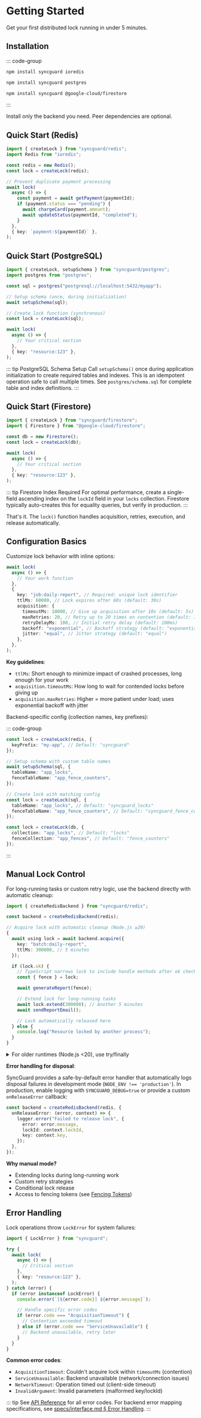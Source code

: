 # Getting Started

Get your first distributed lock running in under 5 minutes.

## Installation

::: code-group

```bash [Redis]
npm install syncguard ioredis
```

```bash [PostgreSQL]
npm install syncguard postgres
```

```bash [Firestore]
npm install syncguard @google-cloud/firestore
```

:::

Install only the backend you need. Peer dependencies are optional.

## Quick Start (Redis)

```typescript
import { createLock } from "syncguard/redis";
import Redis from "ioredis";

const redis = new Redis();
const lock = createLock(redis);

// Prevent duplicate payment processing
await lock(
  async () => {
    const payment = await getPayment(paymentId);
    if (payment.status === "pending") {
      await chargeCard(payment.amount);
      await updateStatus(paymentId, "completed");
    }
  },
  { key: `payment:${paymentId}` },
);
```

## Quick Start (PostgreSQL)

```typescript
import { createLock, setupSchema } from "syncguard/postgres";
import postgres from "postgres";

const sql = postgres("postgresql://localhost:5432/myapp");

// Setup schema (once, during initialization)
await setupSchema(sql);

// Create lock function (synchronous)
const lock = createLock(sql);

await lock(
  async () => {
    // Your critical section
  },
  { key: "resource:123" },
);
```

::: tip PostgreSQL Schema Setup
Call `setupSchema()` once during application initialization to create required tables and indexes. This is an idempotent operation safe to call multiple times. See `postgres/schema.sql` for complete table and index definitions.
:::

## Quick Start (Firestore)

```typescript
import { createLock } from "syncguard/firestore";
import { Firestore } from "@google-cloud/firestore";

const db = new Firestore();
const lock = createLock(db);

await lock(
  async () => {
    // Your critical section
  },
  { key: "resource:123" },
);
```

::: tip Firestore Index Required
For optimal performance, create a single-field ascending index on the `lockId` field in your `locks` collection. Firestore typically auto-creates this for equality queries, but verify in production.
:::

That's it. The `lock()` function handles acquisition, retries, execution, and release automatically.

## Configuration Basics

Customize lock behavior with inline options:

```typescript
await lock(
  async () => {
    // Your work function
  },
  {
    key: "job:daily-report", // Required: unique lock identifier
    ttlMs: 60000, // Lock expires after 60s (default: 30s)
    acquisition: {
      timeoutMs: 10000, // Give up acquisition after 10s (default: 5s)
      maxRetries: 20, // Retry up to 20 times on contention (default: 10)
      retryDelayMs: 100, // Initial retry delay (default: 100ms)
      backoff: "exponential", // Backoff strategy (default: "exponential")
      jitter: "equal", // Jitter strategy (default: "equal")
    },
  },
);
```

**Key guidelines**:

- `ttlMs`: Short enough to minimize impact of crashed processes, long enough for your work
- `acquisition.timeoutMs`: How long to wait for contended locks before giving up
- `acquisition.maxRetries`: Higher = more patient under load; uses exponential backoff with jitter

Backend-specific config (collection names, key prefixes):

::: code-group

```typescript [Redis]
const lock = createLock(redis, {
  keyPrefix: "my-app", // Default: "syncguard"
});
```

```typescript [PostgreSQL]
// Setup schema with custom table names
await setupSchema(sql, {
  tableName: "app_locks",
  fenceTableName: "app_fence_counters",
});

// Create lock with matching config
const lock = createLock(sql, {
  tableName: "app_locks", // Default: "syncguard_locks"
  fenceTableName: "app_fence_counters", // Default: "syncguard_fence_counters"
});
```

```typescript [Firestore]
const lock = createLock(db, {
  collection: "app_locks", // Default: "locks"
  fenceCollection: "app_fences", // Default: "fence_counters"
});
```

:::

## Manual Lock Control

For long-running tasks or custom retry logic, use the backend directly with automatic cleanup:

```typescript
import { createRedisBackend } from "syncguard/redis";

const backend = createRedisBackend(redis);

// Acquire lock with automatic cleanup (Node.js ≥20)
{
  await using lock = await backend.acquire({
    key: "batch:daily-report",
    ttlMs: 300000, // 5 minutes
  });

  if (lock.ok) {
    // TypeScript narrows lock to include handle methods after ok check
    const { fence } = lock;

    await generateReport(fence);

    // Extend lock for long-running tasks
    await lock.extend(300000); // Another 5 minutes
    await sendReportEmail();

    // Lock automatically released here
  } else {
    console.log("Resource locked by another process");
  }
}
```

<details>
<summary>For older runtimes (Node.js &lt;20), use try/finally</summary>

```typescript
const result = await backend.acquire({
  key: "batch:daily-report",
  ttlMs: 300000,
});

if (result.ok) {
  try {
    const { lockId, fence } = result;
    await generateReport(fence);

    const extended = await backend.extend({
      lockId,
      ttlMs: 300000,
    });

    if (!extended.ok) {
      throw new Error("Failed to extend lock");
    }

    await sendReportEmail();
  } finally {
    await backend.release({ lockId: result.lockId });
  }
} else {
  console.log("Resource locked by another process");
}
```

</details>

**Error handling for disposal**:

SyncGuard provides a safe-by-default error handler that automatically logs disposal failures in development mode (`NODE_ENV !== 'production'`). In production, enable logging with `SYNCGUARD_DEBUG=true` or provide a custom `onReleaseError` callback:

```typescript
const backend = createRedisBackend(redis, {
  onReleaseError: (error, context) => {
    logger.error("Failed to release lock", {
      error: error.message,
      lockId: context.lockId,
      key: context.key,
    });
  },
});
```

**Why manual mode?**

- Extending locks during long-running work
- Custom retry strategies
- Conditional lock release
- Access to fencing tokens (see [Fencing Tokens](/fencing))

## Error Handling

Lock operations throw `LockError` for system failures:

```typescript
import { LockError } from "syncguard";

try {
  await lock(
    async () => {
      // Critical section
    },
    { key: "resource:123" },
  );
} catch (error) {
  if (error instanceof LockError) {
    console.error(`[${error.code}] ${error.message}`);

    // Handle specific error codes
    if (error.code === "AcquisitionTimeout") {
      // Contention exceeded timeout
    } else if (error.code === "ServiceUnavailable") {
      // Backend unavailable, retry later
    }
  }
}
```

**Common error codes**:

- `AcquisitionTimeout`: Couldn't acquire lock within `timeoutMs` (contention)
- `ServiceUnavailable`: Backend unavailable (network/connection issues)
- `NetworkTimeout`: Operation timed out (client-side timeout)
- `InvalidArgument`: Invalid parameters (malformed key/lockId)

::: tip
See [API Reference](/api#lockerror) for all error codes. For backend error mapping specifications, see [specs/interface.md § Error Handling](https://github.com/kriasoft/syncguard/blob/main/specs/interface.md#error-handling-standards).
:::
